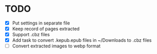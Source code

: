 # TODO

- [x] Put settings in separate file
- [x] Keep record of pages extracted
- [x] Support .cbz files
- [x] Add task to convert .kepub.epub files in ~/Downloads to .cbz files
- [ ] Convert extracted images to webp format

